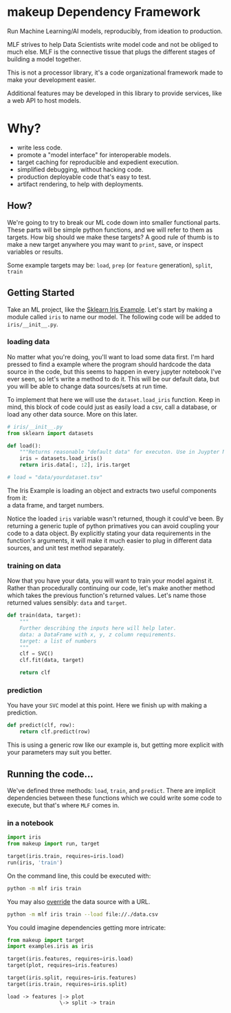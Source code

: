 # makeup Dependency Framework

Run Machine Learning/AI models, reproducibly, from ideation to production.

MLF strives to help Data Scientists write model code and not be obliged to much else.
MLF is the connective tissue that plugs the different stages of building a model together.

This is not a processor library, it's a code organizational framework made to make your development easier.

Additional features may be developed in this library to provide services, like a web API to host models. 

# Why?

- write less code.
- promote a "model interface" for interoperable models.
- target caching for reproducible and expedient execution. 
- simplified debugging, without hacking code.
- production deployable code that's easy to test.
- artifact rendering, to help with deployments.  


## How?

We're going to try to break our ML code down into smaller functional parts.  These parts will be simple python functions,
and we will refer to them as targets.  How big should we make these targets?  A good rule of thumb is to make a new 
target anywhere you may want to `print`, save, or inspect variables or results.  

Some example targets may be: `load`, `prep` (or `feature` generation), `split`, `train`

## Getting Started

Take an ML project, like the [Sklearn Iris Example](https://scikit-learn.org/stable/auto_examples/datasets/plot_iris_dataset.html).
Let's start by making a module called `iris` to name our model.  The following code will be added to `iris/__init__.py`.

### loading data

No matter what you're doing, you'll want to load some data first.  I'm hard pressed to find a example where 
the program should hardcode the data source in the code, but this seems to happen in every jupyter notebook I've ever 
seen, so let's write a method to do it.  This will be our default data, but you will be able to change data 
sources/sets at run time.

To implement that here we will use the `dataset.load_iris` function. Keep in mind, this block of code could just as
easily load a csv, call a database, or load any other data source. More on this later. 

```python
# iris/__init__.py
from sklearn import datasets

def load():
    """Returns reasonable "default data" for executon. Use in Juypter Notebooks.""" 
    iris = datasets.load_iris()
    return iris.data[:, :2], iris.target

# load = "data/yourdataset.tsv"
```

The Iris Example is loading an object and extracts two useful components from it:  
a data frame, and target numbers.

Notice the loaded `iris` variable wasn't returned, though it could've been.  By returning a generic tuple of 
python primatives you can avoid coupling your code to a data object. By explicitly stating your data requirements 
in the function's arguments, it will make it much easier to plug in different data sources, and
unit test method separately.

### training on data

Now that you have your data, you will want to train your model against it.
Rather than procedurally continuing our code, let's make another method which takes the previous
function's returned values. Let's name those returned values sensibly: `data` and `target`. 

```python
def train(data, target):
    """
    Further describing the inputs here will help later.
    data: a DataFrame with x, y, z column requirements.
    target: a list of numbers
    """
    clf = SVC()
    clf.fit(data, target)

    return clf
```

### prediction

You have your `SVC` model at this point.  Here we finish up with making a prediction.

```python
def predict(clf, row):
    return clf.predict(row)
```

This is using a generic row like our example is, but getting more explicit with your parameters may suit you better.


## Running the code...

We've defined three methods: `load`, `train`, and `predict`.  There are implicit dependencies between these functions 
which we could write some code to execute, but that's where `MLF` comes in.

### in a notebook

```python
import iris
from makeup import run, target

target(iris.train, requires=iris.load)
run(iris, 'train')
```

On the command line, this could be executed with:

```sh
python -m mlf iris train
```

You may also [override](docs/OVERRIDES.md) the data source with a URL.

```sh
python -m mlf iris train --load file://./data.csv
``` 

You could imagine dependencies getting more intricate:

```python
from makeup import target
import examples.iris as iris

target(iris.features, requires=iris.load)
target(plot, requires=iris.features)

target(iris.split, requires=iris.features)
target(iris.train, requires=iris.split)
```

```
load -> features |-> plot
                 \-> split -> train
```




